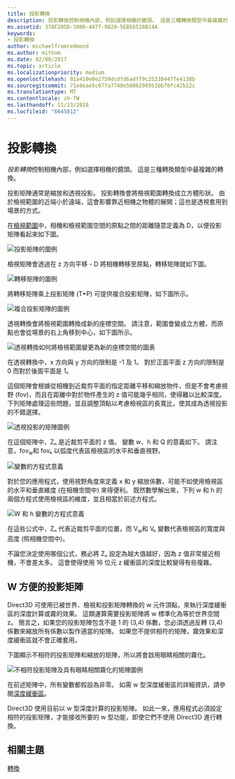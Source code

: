 ```yaml
---
title: 投影轉換
description: 投影轉換控制相機內部，例如選擇相機的鏡頭。 這是三種轉換類型中最複雜的轉換。
ms.assetid: 378F205D-3800-4477-9820-5EBE6528B14A
keywords:
- 投影轉換
author: michaelfromredmond
ms.author: mithom
ms.date: 02/08/2017
ms.topic: article
ms.localizationpriority: medium
ms.openlocfilehash: 01a410e0e2759dcdfd6adff9c25238447fe4138b
ms.sourcegitcommit: 71e8eae5c077a7740e5606298951bb78fc42b22c
ms.translationtype: MT
ms.contentlocale: zh-TW
ms.lasthandoff: 11/13/2018
ms.locfileid: "6645812"
---
```

# <a name="projection-transform"></a>投影轉換


*投影轉換*控制相機內部，例如選擇相機的鏡頭。 這是三種轉換類型中最複雜的轉換。

投影矩陣通常是縮放和透視投影。 投影轉換會將檢視範圍轉換成立方體形狀。 由於檢視範圍的近端小於遠端，這會影響靠近相機之物體的展開；這也是透視套用到場景的方式。

在[檢視範圍](viewports-and-clipping.md)中，相機和檢視範圍空間的原點之間的距離隨意定義為 D，以便投影矩陣看起來如下圖。

![投影矩陣的圖例](images/projmat1.png)

檢視矩陣會透過在 z 方向平移 - D 將相機轉移至原點，轉移矩陣就如下圖。

![轉移矩陣的圖例](images/projmat2.png)

將轉移矩陣乘上投影矩陣 (T\*P) 可提供複合投影矩陣，如下圖所示。

![複合投影矩陣的圖例](images/projmat3.png)

透視轉換會將檢視範圍轉換成新的座標空間。 請注意，範圍會變成立方體，而原點也會從場景的右上角移到中心，如下圖所示。

![透視轉換如何將檢視範圍變更為新的座標空間的圖表](images/cuboid.png)

在透視轉換中，x 方向與 y 方向的限制是 -1 及 1。 對於正面平面 z 方向的限制是 0 而對於後面平面是 1。

這個矩陣會根據從相機到近裁剪平面的指定距離平移和縮放物件，但是不會考慮視野 (fov)，而且在距離中對於物件產生的 z 值可能幾乎相同，使得難以比較深度。 下列矩陣處理這些問題，並且調整頂點以考慮檢視區的長寬比，使其成為透視投影的不錯選擇。

![透視投影的矩陣圖例](images/prjmatx1.png)

在這個矩陣中，Zₙ 是近裁剪平面的 z 值。 變數 w、h 和 Q 的意義如下。 請注意，fov<sub>w</sub>和 fovₖ 以弧度代表區檢視區的水平和垂直視野。

![變數的方程式意義](images/prjmatx2.png)

對於您的應用程式，使用視野角度來定義 x 和 y 縮放係數，可能不如使用檢視區的水平和垂直維度 (在相機空間中) 來得便利。 既然數學解出來，下列 w 和 h 的兩個方程式使用檢視區的維度，並且相當於前述方程式。

![W 和 h 變數的方程式意義](images/prjmatx3.png)

在這些公式中，Zₙ 代表近裁剪平面的位置，而 V<sub>w</sub>和 Vₕ 變數代表檢視區的寬度與高度 (照相機空間中)。

不論您決定使用哪個公式，務必將 Zₙ 設定為越大值越好，因為 z 值非常接近相機，不會差太多。 這會使得使用 16 位元 z 緩衝區的深度比較變得有些複雜。

## <a name="span-idawfriendlyprojectionmatrixspanspan-idawfriendlyprojectionmatrixspanspan-idawfriendlyprojectionmatrixspana-w-friendly-projection-matrix"></a><span id="A_W_Friendly_Projection_Matrix"></span><span id="a_w_friendly_projection_matrix"></span><span id="A_W_FRIENDLY_PROJECTION_MATRIX"></span>W 方便的投影矩陣


Direct3D 可使用已被世界、檢視和投影矩陣轉換的 w 元件頂點，來執行深度緩衝區的深度計算或霧的效果。 這類運算需要投影矩陣將 w 標準化為等於世界空間 z。 簡言之，如果您的投影矩陣包含不是 1 的 (3,4) 係數，您必須透過反轉 (3,4) 係數來縮放所有係數以製作適當的矩陣。 如果您不提供相符的矩陣，霧效果和深度緩衝區就不會正確套用。

下圖顯示不相符的投影矩陣和縮放的矩陣，所以將會啟用眼睛相關的霧化。

![不相符投影矩陣及具有眼睛相關霧化的矩陣圖例](images/eyerlmx.png)

在前述矩陣中，所有變數都假設為非零。 如需 w 型深度緩衝區的詳細資訊，請參閱[深度緩衝區](depth-buffers.md)。

Direct3D 使用目前以 w 型深度計算的投影矩陣。 如此一來，應用程式必須設定相符的投影矩陣，才能接收所要的 w 型功能，即使它們不使用 Direct3D 進行轉換。

## <a name="span-idrelated-topicsspanrelated-topics"></a><span id="related-topics"></span>相關主題


[轉換](transforms.md)

 

 





